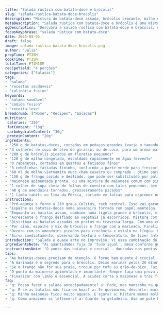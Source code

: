 ```yaml
---
title: "Salada rústica com batata-doce e brócolis"
slug: "salada-rustica-batata-doce-brocolis"
description: "Mistura de batata-doce assada, brócolis crocante, milho e frango desfiado, tudo regado com uma marinada vietnamita e toque picante de maionese. Texturas variadas, sabores frescos e um gostinho cítrico final com limão."
metaDescription: "Salada rústica com batata-doce e brócolis é uma mistura vibrante e cheia de texturas, perfeita para uma refeição equilibrada e saborosa"
ogDescription: "Descubra a salada rústica com batata-doce e brócolis, uma explosão de sabores frescos e picantes, ideal para um almoço leve e nutritivo"
focusKeyphrase: "salada rústica com batata-doce"
date: 2025-08-05
draft: false
image: salada-rustica-batata-doce-brocolis.png
author: "Julia"
prepTime: PT35M
cookTime: PT35M
totalTime: PT1H10M
recipeYield: "4 porções"
categories: ["Saladas"]
tags:
- "salada"
- "receitas saudáveis"
- "culinária fusion"
keywords:
- "salada saudável"
- "comida fusion"
- "receita leve"
breadcrumb: ["Home", "Recipes", "Saladas"]
nutrition: 
 calories: "320"
 fatContent: "18g"
 carbohydrateContent: "30g"
 proteinContent: "20g"
ingredients:
- "250 g de batatas-doces, cortadas em pedaços grandes (varie o tamanho para ter textura diferente)"
- "3 colheres de sopa de óleo de girassol ou de coco, para um aroma mais tropical"
- "200 g de brócolis picados em floretes pequenos"
- "120 g de milho congelado, escaldado rapidamente em água fervente"
- "8 rabanetes, cortados em quartos e fatiados finos"
- "3 cebolinhas fatiadas fininho, incluindo a parte verde para frescor"
- "60 ml de molho vietnamita nuoc-cham caseiro ou comprado - ótimo para dar um up ácido e doce"
- "150 g de frango cozido e desfiado, que pode ser substituído por palitos de tofu para versão vegetariana"
- "maionese apimentada pronta, ou uma mistura de maionese comum com pimenta dedo-de-moça picada, ajustada ao gosto"
- "1 colher de sopa cheia de folhas de coentro com talos pequenos, bem lavados e picados grosseiramente"
- "40 g de amendoins torrados, grosseiramente picados"
- "1 limão tahiti ou lima da Pérsia, cortado em fatias para espremer na hora"
instructions:
- "Pré-aqueça o forno a 210 graus Celsius, rack central. Isso vai garantir batata doce quase caramelizando rápido - o segredo está nesse calor."
- "Espalhe as batatas-doces numa assadeira forrada com papel manteiga, jogue o óleo e misture com as mãos para que fique tudo levemente untado. Salpique sal e pimenta do reino moída na hora. Leve ao forno e asse por 20 minutos. Na metade do tempo, vire as batatas rápido. O ponto: elas devem estar douradas nas bordas e macias ao toque com um garfo, evitando ficar moles demais pra não virar purê."
- "Enquanto as batatas assam, combine numa tigela grande o brócolis, milho, rabanete e a cebolinha. Adicione o molho vietnamita e misture delicadamente para que o vegetal absorva bem, mas sem desmanchar. Deixe marinando por uns 20 minutos - escorra o excesso antes de acrescentar o frango. Essa marinada dá um sabor vibrante e ajuda a amaciar o brócolis sem cozimento."
- "Acrescente o frango desfiado ao vegetais já escorridos. Misture com cuidado para integrar. Se quiser toque diferente, use cubos de tofu grelhado ou até camarões cozidos, que ficam ótimos com o molho."
- "Distribua as batatas assadas em pratos ou travessa larga. Com uma colher, faça riscos com a maionese apimentada sobre as batatas para não apagar seu sabor natural, só dar um contraste."
- "Por cima, espalhe o mix de brócolis e frango com a marinada. Finalize com as folhas de coentro, espalhando de maneira irregular para distribuir o aroma e evitar concentração."
- "Decore com os amendoins picados para crocância e estalo na língua. Esprema por cima o limão na hora, que dá um toque ácido que corta a gordura da maionese e equilibra a doçura da batata."
- "Sirva imediatamente, observando textura e temperatura. Se fizer antes, mantenha refrigeração e cadencie a montagem final para evitar que os elementos amoleçam demais ou percam brilho."
introduction: "Salada é quase arte no improviso. Vi essa combinação do sudeste asiático, misturando o crocante, o doce e o picante numa aventura que não para no básico. Batata-doce assada traz conforto; o brócolis, crocância que a boca agradece; milho traz a suavidade e o frango desfiado aporta proteína. O molho vietnamita nuoc-cham é o tempero que lembra um passeio de moto pelas ruas de Saigon — intenso, fresco e cheio de camadas. A maionese apimentada? Um go-to meu pra dar personalidade e que não sobra. Nada 'paulistinha' demais. Tudo no jeito, no olho e no instinto, cozinha que pesca com o sentimento, entende?"
ingredientsNote: "As quantidades fuja do 'tudo igual', mexa conforme gosto e o que tiver em casa. Batata-doce pode ser substituída por abóbora cabotian ou mandioca cozida para variar textura. O óleo vegetal pode ser trocado por azeite bem suave ou óleo de gergelim para um toque oriental que funciona. O milho congelado? Pode usar milho verde de lata, escorra bem, mas cuidado com excesso de líquido. O frango pode ser substituído por camarão, tofu defumado ou mesmo grão-de-bico para uma versão vegana."
instructionsNote: "O ponto das batatas é crucial — douradas nas pontas e macias por dentro. Se passar do tempo, vira papa, perde graça; menos tempo e fica cru, azeda o prato. A marinada vietnamita deve ser equilibrada; muito líquida pode deixar a salada aguada. Deixe escorrer um pouco antes de juntar ao frango. Misture com cuidado para não amassar. A maionese apimentada é opcional mas valiosa, sempre faça uma prova antes, já que o grau de pimenta varia muito. Para agilizar, pode preparar a marinada e o frango um dia antes e montar somente na hora. Finalizar com amendoim e limão só na hora evita que fique mole e sem brilho."
tips:
- "As batatas-doces precisam de atenção. O forno bem quente é crucial. Douradas nas bordas, ok? Macias ao toque mas não muito. Se passar, vira purê. Menos tempo e ficam cru. Controle o ponto reservando um garfo. Dê uma virada na metade do tempo, isso ajuda a caramelizar melhor."
- "A marinada é o segredo para o brócolis. Deixe marinar pelos 20 minutos, viu? Não deixe muito molho escorrendo. Isso deixa a salada aguada. Misture delicadamente os ingredientes assim o brócolis não desmancha. E o milho pode ser trocado por ervilha, só escorra bem."
- "Se o frango não for sua praia, troque por tofu ou grão-de-bico. Faz total diferença e ganha um toque nutritivo. O gosto vai mudar, mas a salada continua potente. Outra alternativa: camarões grelhados. O molho vai bem com tudo. Mas o ponto do tofu? Crocante do lado de fora, cremoso dentro."
- "O ponto da maionese apimentada é importante. Sempre faça uma prova antes de colocar. O nível de pimenta varia. Se preferir menos ardido, comece com uma colher pequena de pimenta na mistura. Se colocar pouco, poderá ficar sem gosto. O acabamento com amendoim: crocância é tudo, não pule esse passo."
- "Finalizar com limão é essencial. A acidez corta a maionese e traz frescor. Esprema na hora de servir, não deixe preparado antes. A temperatura é crucial. Se a salada esperar muito, tudo amolece. Sirva logo depois de montar pra manter o crocante e a textura."
faq:
- "q: Posso fazer a salada antecipadamente? a: Pode, mas mantenha na geladeira. Monte na hora. Os ingredientes podem perder textura, então evite preparar tudo junto."
- "q: E se as batatas não ficarem boas? a: Se queimarem, descarte: murcham e ficam sem graça. Menos tempo e ficam duras. O toque perfeito é dourado, faça testes."
- "q: Minha maionese ficou muito aguada. E agora? a: Misture menos molho na salada. Pode usar maionese caseira: sempre melhor. Tente também adicionar um pouco de iogurte grego."
- "q: Como armazeno os leftovers? a: Guarde na geladeira. Use um pote bem fechado, mas evite misturar tudo. Em algum momento, elementos perdem o brilho. Assim pode aproveitar por um ou dois dias."

---
```

